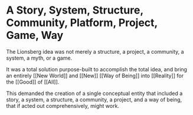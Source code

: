 # A Story, System, Structure, Community, Platform, Project, Game, Way

The Lionsberg idea was not merely a structure, a project, a community, a system, a myth, or a game. 

It was a total solution purpose-built to accomplish the total idea, and bring an entirely [[New World]] and [[New]] [[Way of Being]] into [[Reality]] for the [[Good]] of [[All]].  

This demanded the creation of a single conceptual entity that included a story, a system, a structure, a community, a project, and a way of being, that if acted out comprehensively, might work. 